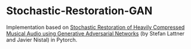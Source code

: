# Stochastic-Restoration-GAN
Implementation based on <a href="https://arxiv.org/pdf/2207.01667.pdf">Stochastic Restoration of Heavily Compressed Musical Audio using Generative Adversarial Networks</a> (by Stefan Lattner and Javier Nistal) in Pytorch.
